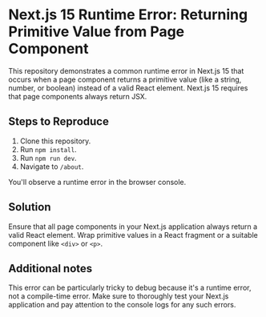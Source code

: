 # Next.js 15 Runtime Error: Returning Primitive Value from Page Component

This repository demonstrates a common runtime error in Next.js 15 that occurs when a page component returns a primitive value (like a string, number, or boolean) instead of a valid React element.  Next.js 15 requires that page components always return JSX.

## Steps to Reproduce

1. Clone this repository.
2. Run `npm install`.
3. Run `npm run dev`.
4. Navigate to `/about`.

You'll observe a runtime error in the browser console.

## Solution

Ensure that all page components in your Next.js application always return a valid React element.  Wrap primitive values in a React fragment or a suitable component like `<div>` or `<p>`.

## Additional notes

This error can be particularly tricky to debug because it's a runtime error, not a compile-time error.  Make sure to thoroughly test your Next.js application and pay attention to the console logs for any such errors.